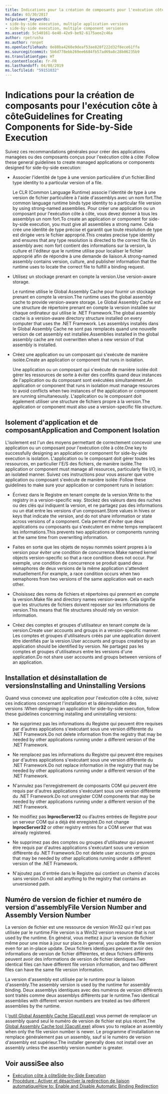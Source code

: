 ```yaml
---
title: Indications pour la création de composants pour l'exécution côte à côte
ms.date: 03/30/2017
helpviewer_keywords:
- side-by-side execution, multiple application versions
- side-by-side execution, multiple component versions
ms.assetid: 5c540161-6e40-42e9-be92-6175aee2c46a
author: rpetrusha
ms.author: ronpet
ms.openlocfilehash: 0e88ba4260e9deaf53ae828f222d32f8ece61ffa
ms.sourcegitcommit: 5b6d778ebb269ee6684fb57ad69a8c28b06235b9
ms.translationtype: HT
ms.contentlocale: fr-FR
ms.lasthandoff: 04/08/2019
ms.locfileid: "59151032"
---
```

# <a name="guidelines-for-creating-components-for-side-by-side-execution"></a><span data-ttu-id="14f5c-102">Indications pour la création de composants pour l'exécution côte à côte</span><span class="sxs-lookup"><span data-stu-id="14f5c-102">Guidelines for Creating Components for Side-by-Side Execution</span></span>
<span data-ttu-id="14f5c-103">Suivez ces recommandations générales pour créer des applications managées ou des composants conçus pour l'exécution côte à côte :</span><span class="sxs-lookup"><span data-stu-id="14f5c-103">Follow these general guidelines to create managed applications or components designed for side-by-side execution:</span></span>  
  
-   <span data-ttu-id="14f5c-104">Associer l'identité de type à une version particulière d'un fichier.</span><span class="sxs-lookup"><span data-stu-id="14f5c-104">Bind type identity to a particular version of a file.</span></span>  
  
     <span data-ttu-id="14f5c-105">Le CLR (Common Language Runtime) associe l'identité de type à une version de fichier particulière à l'aide d'assemblys avec un nom fort.</span><span class="sxs-lookup"><span data-stu-id="14f5c-105">The common language runtime binds type identity to a particular file version by using strong-named assemblies.</span></span> <span data-ttu-id="14f5c-106">Pour créer une application ou un composant pour l'exécution côte à côte, vous devez donner à tous les assemblys un nom fort.</span><span class="sxs-lookup"><span data-stu-id="14f5c-106">To create an application or component for side-by-side execution, you must give all assemblies a strong name.</span></span> <span data-ttu-id="14f5c-107">Cela crée une identité de type précise et garantit que toute résolution de type est dirigée vers le fichier approprié.</span><span class="sxs-lookup"><span data-stu-id="14f5c-107">This creates precise type identity and ensures that any type resolution is directed to the correct file.</span></span> <span data-ttu-id="14f5c-108">Un assembly avec nom fort contient des informations sur la version, la culture et l'éditeur que le runtime utilise pour localiser le fichier approprié afin de répondre à une demande de liaison.</span><span class="sxs-lookup"><span data-stu-id="14f5c-108">A strong-named assembly contains version, culture, and publisher information that the runtime uses to locate the correct file to fulfill a binding request.</span></span>  
  
-   <span data-ttu-id="14f5c-109">Utilisez un stockage prenant en compte la version.</span><span class="sxs-lookup"><span data-stu-id="14f5c-109">Use version-aware storage.</span></span>  
  
     <span data-ttu-id="14f5c-110">Le runtime utilise le Global Assembly Cache pour fournir un stockage prenant en compte la version.</span><span class="sxs-lookup"><span data-stu-id="14f5c-110">The runtime uses the global assembly cache to provide version-aware storage.</span></span> <span data-ttu-id="14f5c-111">Le Global Assembly Cache est une structure de répertoire prenant en compte la version installée sur chaque ordinateur qui utilise le .NET Framework.</span><span class="sxs-lookup"><span data-stu-id="14f5c-111">The global assembly cache is a version-aware directory structure installed on every computer that uses the .NET Framework.</span></span> <span data-ttu-id="14f5c-112">Les assemblys installés dans le Global Assembly Cache ne sont pas remplacés quand une nouvelle version de cet assembly est installée.</span><span class="sxs-lookup"><span data-stu-id="14f5c-112">Assemblies installed in the global assembly cache are not overwritten when a new version of that assembly is installed.</span></span>  
  
-   <span data-ttu-id="14f5c-113">Créez une application ou un composant qui s'exécute de manière isolée.</span><span class="sxs-lookup"><span data-stu-id="14f5c-113">Create an application or component that runs in isolation.</span></span>  
  
     <span data-ttu-id="14f5c-114">Une application ou un composant qui s'exécute de manière isolée doit gérer les ressources de sorte à éviter des conflits quand deux instances de l'application ou du composant sont exécutées simultanément.</span><span class="sxs-lookup"><span data-stu-id="14f5c-114">An application or component that runs in isolation must manage resources to avoid conflicts when two instances of the application or component are running simultaneously.</span></span> <span data-ttu-id="14f5c-115">L'application ou le composant doit également utiliser une structure de fichiers propre à la version.</span><span class="sxs-lookup"><span data-stu-id="14f5c-115">The application or component must also use a version-specific file structure.</span></span>  
  
## <a name="application-and-component-isolation"></a><span data-ttu-id="14f5c-116">Isolement d'application et de composant</span><span class="sxs-lookup"><span data-stu-id="14f5c-116">Application and Component Isolation</span></span>  
 <span data-ttu-id="14f5c-117">L'isolement est l'un des moyens permettant de correctement concevoir une application ou un composant pour l'exécution côte à côte.</span><span class="sxs-lookup"><span data-stu-id="14f5c-117">One key to successfully designing an application or component for side-by-side execution is isolation.</span></span> <span data-ttu-id="14f5c-118">L'application ou le composant doit gérer toutes les ressources, en particulier l'E/S des fichiers, de manière isolée.</span><span class="sxs-lookup"><span data-stu-id="14f5c-118">The application or component must manage all resources, particularly file I/O, in an isolated manner.</span></span> <span data-ttu-id="14f5c-119">Suivez ces instructions pour vous assurer que votre application ou composant s'exécute de manière isolée :</span><span class="sxs-lookup"><span data-stu-id="14f5c-119">Follow these guidelines to make sure your application or component runs in isolation:</span></span>  
  
-   <span data-ttu-id="14f5c-120">Écrivez dans le Registre en tenant compte de la version.</span><span class="sxs-lookup"><span data-stu-id="14f5c-120">Write to the registry in a version-specific way.</span></span> <span data-ttu-id="14f5c-121">Stockez des valeurs dans des ruches ou des clés qui indiquent la version, et ne partagez pas des informations ou un état entre les versions d'un composant.</span><span class="sxs-lookup"><span data-stu-id="14f5c-121">Store values in hives or keys that indicate the version, and do not share information or state across versions of a component.</span></span> <span data-ttu-id="14f5c-122">Cela permet d'éviter que deux applications ou composants qui s'exécutent en même temps remplacent les informations.</span><span class="sxs-lookup"><span data-stu-id="14f5c-122">This prevents two applications or components running at the same time from overwriting information.</span></span>  
  
-   <span data-ttu-id="14f5c-123">Faites en sorte que les objets de noyau nommés soient propres à la version pour éviter une condition de concurrence.</span><span class="sxs-lookup"><span data-stu-id="14f5c-123">Make named kernel objects version-specific so that a race condition does not occur.</span></span> <span data-ttu-id="14f5c-124">Par exemple, une condition de concurrence se produit quand deux sémaphores de deux versions de la même application s'attendent mutuellement.</span><span class="sxs-lookup"><span data-stu-id="14f5c-124">For example, a race condition occurs when two semaphores from two versions of the same application wait on each other.</span></span>  
  
-   <span data-ttu-id="14f5c-125">Choisissez des noms de fichiers et répertoires qui prennent en compte la version.</span><span class="sxs-lookup"><span data-stu-id="14f5c-125">Make file and directory names version-aware.</span></span> <span data-ttu-id="14f5c-126">Cela signifie que les structures de fichiers doivent reposer sur les informations de version.</span><span class="sxs-lookup"><span data-stu-id="14f5c-126">This means that file structures should rely on version information.</span></span>  
  
-   <span data-ttu-id="14f5c-127">Créez des comptes et groupes d'utilisateur en tenant compte de la version.</span><span class="sxs-lookup"><span data-stu-id="14f5c-127">Create user accounts and groups in a version-specific manner.</span></span> <span data-ttu-id="14f5c-128">Les comptes et groupes d'utilisateurs créés par une application doivent être identifiés par la version.</span><span class="sxs-lookup"><span data-stu-id="14f5c-128">User accounts and groups created by an application should be identified by version.</span></span> <span data-ttu-id="14f5c-129">Ne partagez pas les comptes et groupes d'utilisateurs entre les versions d'une application.</span><span class="sxs-lookup"><span data-stu-id="14f5c-129">Do not share user accounts and groups between versions of an application.</span></span>  
  
## <a name="installing-and-uninstalling-versions"></a><span data-ttu-id="14f5c-130">Installation et désinstallation de versions</span><span class="sxs-lookup"><span data-stu-id="14f5c-130">Installing and Uninstalling Versions</span></span>  
 <span data-ttu-id="14f5c-131">Quand vous concevez une application pour l'exécution côte à côte, suivez ces indications concernant l'installation et la désinstallation des versions :</span><span class="sxs-lookup"><span data-stu-id="14f5c-131">When designing an application for side-by-side execution, follow these guidelines concerning installing and uninstalling versions:</span></span>  
  
-   <span data-ttu-id="14f5c-132">Ne supprimez pas les informations du Registre qui peuvent être requises par d'autres applications s'exécutant sous une version différente du .NET Framework.</span><span class="sxs-lookup"><span data-stu-id="14f5c-132">Do not delete information from the registry that may be needed by other applications running under a different version of the .NET Framework.</span></span>  
  
-   <span data-ttu-id="14f5c-133">Ne remplacez pas les informations du Registre qui peuvent être requises par d'autres applications s'exécutant sous une version différente du .NET Framework.</span><span class="sxs-lookup"><span data-stu-id="14f5c-133">Do not replace information in the registry that may be needed by other applications running under a different version of the .NET Framework.</span></span>  
  
-   <span data-ttu-id="14f5c-134">N'annulez pas l'enregistrement de composants COM qui peuvent être requis par d'autres applications s'exécutant sous une version différente du .NET Framework.</span><span class="sxs-lookup"><span data-stu-id="14f5c-134">Do not unregister COM components that may be needed by other applications running under a different version of the .NET Framework.</span></span>  
  
-   <span data-ttu-id="14f5c-135">Ne modifiez pas **InprocServer32** ou d’autres entrées de Registre pour un serveur COM qui a déjà été enregistré.</span><span class="sxs-lookup"><span data-stu-id="14f5c-135">Do not change **InprocServer32** or other registry entries for a COM server that was already registered.</span></span>  
  
-   <span data-ttu-id="14f5c-136">Ne supprimez pas des comptes ou groupes d'utilisateur qui peuvent être requis par d'autres applications s'exécutant sous une version différente du .NET Framework.</span><span class="sxs-lookup"><span data-stu-id="14f5c-136">Do not delete user accounts or groups that may be needed by other applications running under a different version of the .NET Framework.</span></span>  
  
-   <span data-ttu-id="14f5c-137">N'ajoutez pas d'entrée dans le Registre qui contient un chemin d'accès sans version.</span><span class="sxs-lookup"><span data-stu-id="14f5c-137">Do not add anything to the registry that contains an unversioned path.</span></span>  
  
## <a name="file-version-number-and-assembly-version-number"></a><span data-ttu-id="14f5c-138">Numéro de version de fichier et numéro de version d'assembly</span><span class="sxs-lookup"><span data-stu-id="14f5c-138">File Version Number and Assembly Version Number</span></span>  
 <span data-ttu-id="14f5c-139">La version de fichier est une ressource de version Win32 qui n'est pas utilisée par le runtime.</span><span class="sxs-lookup"><span data-stu-id="14f5c-139">File version is a Win32 version resource that is not used by the runtime.</span></span> <span data-ttu-id="14f5c-140">En général, vous mettez à jour la version de fichier même pour une mise à jour sur place.</span><span class="sxs-lookup"><span data-stu-id="14f5c-140">In general, you update the file version even for an in-place update.</span></span> <span data-ttu-id="14f5c-141">Deux fichiers identiques peuvent avoir des informations de version de fichier différentes, et deux fichiers différents peuvent avoir des informations de version de fichier identiques.</span><span class="sxs-lookup"><span data-stu-id="14f5c-141">Two identical files can have different file version information, and two different files can have the same file version information.</span></span>  
  
 <span data-ttu-id="14f5c-142">La version d'assembly est utilisée par le runtime pour la liaison d'assembly.</span><span class="sxs-lookup"><span data-stu-id="14f5c-142">The assembly version is used by the runtime for assembly binding.</span></span> <span data-ttu-id="14f5c-143">Deux assemblys identiques avec des numéros de version différents sont traités comme deux assemblys différents par le runtime.</span><span class="sxs-lookup"><span data-stu-id="14f5c-143">Two identical assemblies with different version numbers are treated as two different assemblies by the runtime.</span></span>  
  
 <span data-ttu-id="14f5c-144">L’[outil Global Assembly Cache (Gacutil.exe)](../../../docs/framework/tools/gacutil-exe-gac-tool.md) vous permet de remplacer un assembly quand seul le numéro de version de fichier est plus récent.</span><span class="sxs-lookup"><span data-stu-id="14f5c-144">The [Global Assembly Cache tool (Gacutil.exe)](../../../docs/framework/tools/gacutil-exe-gac-tool.md) allows you to replace an assembly when only the file version number is newer.</span></span> <span data-ttu-id="14f5c-145">Le programme d'installation ne remplace généralement pas un assembly, sauf si le numéro de version d'assembly est supérieur.</span><span class="sxs-lookup"><span data-stu-id="14f5c-145">The installer generally does not install over an assembly unless the assembly version number is greater.</span></span>  
  
## <a name="see-also"></a><span data-ttu-id="14f5c-146">Voir aussi</span><span class="sxs-lookup"><span data-stu-id="14f5c-146">See also</span></span>

- [<span data-ttu-id="14f5c-147">Exécution côte à côte</span><span class="sxs-lookup"><span data-stu-id="14f5c-147">Side-by-Side Execution</span></span>](../../../docs/framework/deployment/side-by-side-execution.md)
- [<span data-ttu-id="14f5c-148">Procédure : Activer et désactiver la redirection de liaison automatique</span><span class="sxs-lookup"><span data-stu-id="14f5c-148">How to: Enable and Disable Automatic Binding Redirection</span></span>](../../../docs/framework/configure-apps/how-to-enable-and-disable-automatic-binding-redirection.md)

